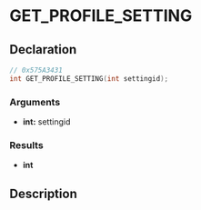 # GET_PROFILE_SETTING

## Declaration
```cpp
// 0x575A3431
int GET_PROFILE_SETTING(int settingid);
```

### Arguments
- **int:** settingid

### Results
- **int**

## Description
